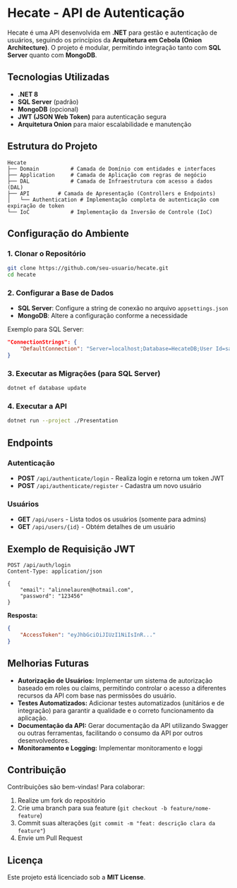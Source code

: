 # Hecate - API de Autenticação

Hecate é uma API desenvolvida em **.NET** para gestão e autenticação de usuários, seguindo os princípios da **Arquitetura em Cebola (Onion Architecture)**. O projeto é modular, permitindo integração tanto com **SQL Server** quanto com **MongoDB**.

## Tecnologias Utilizadas

- **.NET 8**
- **SQL Server** (padrão)
- **MongoDB** (opcional)
- **JWT (JSON Web Token)** para autenticação segura
- **Arquitetura Onion** para maior escalabilidade e manutenção

## Estrutura do Projeto

```
Hecate
├── Domain          # Camada de Domínio com entidades e interfaces
├── Application     # Camada de Aplicação com regras de negócio
├── DAL             # Camada de Infraestrutura com acesso a dados (DAL)
├── API		    # Camada de Apresentação (Controllers e Endpoints)
│   └── Authentication # Implementação completa de autenticação com expiração de token
└── IoC             # Implementação da Inversão de Controle (IoC)
```

## Configuração do Ambiente

### 1. Clonar o Repositório

```bash
git clone https://github.com/seu-usuario/hecate.git
cd hecate
```

### 2. Configurar a Base de Dados

- **SQL Server**: Configure a string de conexão no arquivo `appsettings.json`
- **MongoDB**: Altere a configuração conforme a necessidade

Exemplo para SQL Server:

```json
"ConnectionStrings": {
    "DefaultConnection": "Server=localhost;Database=HecateDB;User Id=sa;Password=SuaSenha;"
}
```

### 3. Executar as Migrações (para SQL Server)

```bash
dotnet ef database update
```

### 4. Executar a API

```bash
dotnet run --project ./Presentation
```

## Endpoints

### Autenticação

- **POST** `/api/authenticate/login` - Realiza login e retorna um token JWT
- **POST** `/api/authenticate/register` - Cadastra um novo usuário

### Usuários

- **GET** `/api/users` - Lista todos os usuários (somente para admins)
- **GET** `/api/users/{id}` - Obtém detalhes de um usuário

## Exemplo de Requisição JWT

```http
POST /api/auth/login
Content-Type: application/json

{
    "email": "alinnelauren@hotmail.com",
    "password": "123456"
}
```

**Resposta:**

```json
{
    "AccessToken": "eyJhbGciOiJIUzI1NiIsInR..."
}
```

## Melhorias Futuras

* **Autorização de Usuários:** Implementar um sistema de autorização baseado em roles ou claims, permitindo controlar o acesso a diferentes recursos da API com base nas permissões do usuário.
* **Testes Automatizados:** Adicionar testes automatizados (unitários e de integração) para garantir a qualidade e o correto funcionamento da aplicação.
* **Documentação da API:** Gerar documentação da API utilizando Swagger ou outras ferramentas, facilitando o consumo da API por outros desenvolvedores.
* **Monitoramento e Logging:** Implementar monitoramento e loggi

## Contribuição

Contribuições são bem-vindas! Para colaborar:

1. Realize um fork do repositório
2. Crie uma branch para sua feature (`git checkout -b feature/nome-feature`)
3. Commit suas alterações (`git commit -m "feat: descrição clara da feature"`)
4. Envie um Pull Request

## Licença

Este projeto está licenciado sob a **MIT License**.

